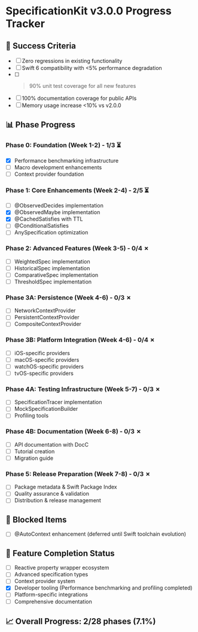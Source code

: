 # SpecificationKit v3.0.0 Progress Tracker

## 🎯 Success Criteria
- [ ] Zero regressions in existing functionality
- [ ] Swift 6 compatibility with <5% performance degradation
- [ ] >90% unit test coverage for all new features
- [ ] 100% documentation coverage for public APIs
- [ ] Memory usage increase <10% vs v2.0.0

## 📊 Phase Progress

### Phase 0: Foundation (Week 1-2) - 1/3 ⏳
- [x] Performance benchmarking infrastructure
- [ ] Macro development enhancements
- [ ] Context provider foundation

### Phase 1: Core Enhancements (Week 2-4) - 2/5 ⏳
- [ ] @ObservedDecides implementation
- [x] @ObservedMaybe implementation  
- [x] @CachedSatisfies with TTL
- [ ] @ConditionalSatisfies
- [ ] AnySpecification optimization

### Phase 2: Advanced Features (Week 3-5) - 0/4 ✗
- [ ] WeightedSpec implementation
- [ ] HistoricalSpec implementation
- [ ] ComparativeSpec implementation
- [ ] ThresholdSpec implementation

### Phase 3A: Persistence (Week 4-6) - 0/3 ✗
- [ ] NetworkContextProvider
- [ ] PersistentContextProvider
- [ ] CompositeContextProvider

### Phase 3B: Platform Integration (Week 4-6) - 0/4 ✗
- [ ] iOS-specific providers
- [ ] macOS-specific providers
- [ ] watchOS-specific providers
- [ ] tvOS-specific providers

### Phase 4A: Testing Infrastructure (Week 5-7) - 0/3 ✗
- [ ] SpecificationTracer implementation
- [ ] MockSpecificationBuilder
- [ ] Profiling tools

### Phase 4B: Documentation (Week 6-8) - 0/3 ✗
- [ ] API documentation with DocC
- [ ] Tutorial creation
- [ ] Migration guide

### Phase 5: Release Preparation (Week 7-8) - 0/3 ✗
- [ ] Package metadata & Swift Package Index
- [ ] Quality assurance & validation
- [ ] Distribution & release management

## 🚫 Blocked Items
- [ ] @AutoContext enhancement (deferred until Swift toolchain evolution)

## 🎯 Feature Completion Status
- [ ] Reactive property wrapper ecosystem
- [ ] Advanced specification types
- [ ] Context provider system
- [x] Developer tooling (Performance benchmarking and profiling completed)
- [ ] Platform-specific integrations
- [ ] Comprehensive documentation

## 📈 Overall Progress: 2/28 phases (7.1%)
